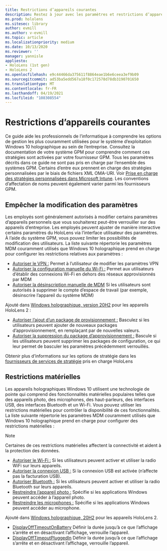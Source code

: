 ```yaml
---
title: Restrictions d’appareils courantes
description: Restez à jour avec les paramètres et restrictions d’appareil courants pour l’appareil de la réalité mixte HoloLens.
ms.prod: hololens
ms.sitesec: library
author: evmill
ms.author: v-evmill
ms.topic: article
ms.localizationpriority: medium
ms.date: 10/13/2020
ms.reviewer: ''
manager: yannisle
appliesto:
- HoloLens (1st gen)
- HoloLens 2
ms.openlocfilehash: e9c44466da375611f8864eae1b6e6ceea3ef9b09
ms.sourcegitcommit: ad53ba5edd567a18f0c172578d78db3190701650
ms.translationtype: MT
ms.contentlocale: fr-FR
ms.lasthandoff: 04/19/2021
ms.locfileid: "108308554"
---
```

# <a name="common-device-restrictions"></a>Restrictions d’appareils courantes 

Ce guide aide les professionnels de l’informatique à comprendre les options de gestion les plus couramment utilisées pour le système d’exploitation Windows 10 holographique au sein de l’entreprise. Consultez la documentation de votre système GPM pour comprendre comment ces stratégies sont activées par votre fournisseur GPM. Tous les paramètres décrits dans ce guide ne sont pas pris en charge par l’ensemble des systèmes GPM. Certains d’entre eux prennent en charge des stratégies personnalisées par le biais de fichiers XML OMA-URI. Voir [Prise en charge des stratégies personnalisées dans Microsoft Intune](https://docs.microsoft.com/mem/intune/configuration/custom-settings-windows-10). Les conventions d’affectation de noms peuvent également varier parmi les fournisseurs GPM.

## <a name="prevent-changing-of-settings"></a>Empêcher la modification des paramètres
Les employés sont généralement autorisés à modifier certains paramètres d’appareils personnels que vous souhaiterez peut-être verrouiller sur des appareils d’entreprise. Les employés peuvent ajuster de manière interactive certains paramètres du HoloLens via l’interface utilisateur des paramètres. À l’aide du système GPM, vous pouvez limiter les possibilités de modification des utilisateurs. La liste suivante répertorie les paramètres MDM couramment utilisés que Windows 10 holographique prend en charge pour configurer les restrictions relatives aux paramètres :
-   [Autoriser le VPN :](https://docs.microsoft.com/windows/client-management/mdm/policy-csp-settings#settings-allowvpn) Permet à l’utilisateur de modifier les paramètres VPN
-   [Autoriser la configuration manuelle du Wi-Fi :](https://docs.microsoft.com/windows/client-management/mdm/policy-csp-wifi#wifi-allowmanualwificonfiguration) Permet aux utilisateurs d’établir des connexions Wi-Fi en dehors des réseaux approvisionnés par MDM
-   [Autoriser la désinscription manuelle de MDM](https://docs.microsoft.com/windows/client-management/mdm/policy-csp-experience#experience-allowmanualmdmunenrollment) Si les utilisateurs sont autorisés à supprimer le compte d’espace de travail (par exemple, désinscrire l’appareil du système MDM)

Ajouté dans [Windows holographique, version 20H2](hololens-release-notes.md#windows-holographic-version-20h2) pour les appareils HoloLens 2 :
- [Autoriser l’ajout d’un package de provisionnement :](https://docs.microsoft.com/windows/client-management/mdm/policy-csp-security#security-allowaddprovisioningpackage) Basculez si les utilisateurs peuvent ajouter de nouveaux packages d’approvisionnement, en remplaçant par de nouvelles valeurs.
- [Autoriser la suppression du package d’approvisionnement :](https://docs.microsoft.com/windows/client-management/mdm/policy-csp-security#security-allowremoveprovisioningpackage) Bascule si les utilisateurs peuvent supprimer les packages de configuration, ce qui leur permet de basculer les paramètres précédemment verrouillés.

Obtenir plus d’informations sur les options de stratégie dans les [fournisseurs de services de stratégie](https://docs.microsoft.com/windows/client-management/mdm/policy-csps-supported-by-hololens2) pris en charge HoloLens

## <a name="hardware-restrictions"></a>Restrictions matérielles
Les appareils holographiques Windows 10 utilisent une technologie de pointe qui comprend des fonctionnalités matérielles populaires telles que des appareils photo, des microphones, des haut-parleurs, des interfaces USB, des interfaces Bluetooth et un Wi-Fi. Vous pouvez utiliser les restrictions matérielles pour contrôler la disponibilité de ces fonctionnalités.
La liste suivante répertorie les paramètres MDM couramment utilisés que Windows 10 holographique prend en charge pour configurer des restrictions matérielles :

> [!NOTE]
> Certaines de ces restrictions matérielles affectent la connectivité et aident à la protection des données.

-   [Autoriser le Wi-Fi :](https://docs.microsoft.com/windows/client-management/mdm/policy-csp-wifi#wifi-allowwifi) Si les utilisateurs peuvent activer et utiliser la radio WiFi sur leurs appareils.
-   [Autoriser la connexion USB :](https://docs.microsoft.com/windows/client-management/mdm/policy-csp-connectivity#connectivity-allowusbconnection) Si la connexion USB est activée (n’affecte pas la facturation USB).
-   [Autoriser Bluetooth :](https://docs.microsoft.com/windows/client-management/mdm/policy-csp-connectivity#connectivity-allowbluetooth) Si les utilisateurs peuvent activer et utiliser la radio Bluetooth sur leurs appareils.
-   [Restreindre l’appareil photo :](https://docs.microsoft.com/windows/client-management/mdm/policy-csp-privacy#privacy-letappsaccesscamera) Spécifie si les applications Windows peuvent accéder à l’appareil photo.
-   [Restreindre les microphones :](https://docs.microsoft.com/windows/client-management/mdm/policy-csp-privacy#privacy-letappsaccessmicrophone) Spécifie si les applications Windows peuvent accéder au microphone.

Ajouté dans [Windows holographique, 20H2](hololens-release-notes.md#windows-holographic-version-20h2) pour les appareils HoloLens 2. 
- [DisplayOffTimeoutOnBattery](https://docs.microsoft.com/windows/client-management/mdm/policy-csp-power#power-displayofftimeoutonbattery) Définir la durée jusqu’à ce que l’affichage s’arrête et en désactivant l’affichage, verrouille l’appareil. 
- [DisplayOffTimeoutPluggedIn](https://docs.microsoft.com/windows/client-management/mdm/policy-csp-power#power-displayofftimeoutpluggedin) Définir la durée jusqu’à ce que l’affichage s’arrête et en désactivant l’affichage, verrouille l’appareil. 
